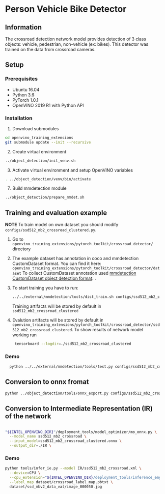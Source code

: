 # Person Vehicle Bike Detector


## Information

The crossroad detection network model provides detection of 3 class objects: vehicle, pedestrian, non-vehicle (ex: bikes). This detector was trained on the data from crossroad cameras.


## Setup

### Prerequisites

* Ubuntu 16.04
* Python 3.6
* PyTorch 1.0.1
* OpenVINO 2019 R1 with Python API

### Installation

1. Download submodules
```bash
cd openvino_training_extensions
git submodule update --init --recursive
```

2. Create virtual environment
```bash
../object_detection/init_venv.sh
```

3. Activate virtual environment and setup OpenVINO variables
```bash
. ../object_detection/venv/bin/activate
```

7. Build mmdetection module
```bash
../object_detection/prepare_mmdet.sh
```

## Training and evaluation example

**NOTE** To train model on own dataset you should modify `configs/ssd512_mb2_crossroad_clustered.py`.

1. Go to `openvino_training_extensions/pytorch_toolkit/crossroad_detector/` directory

2. The example dataset has annotation in coco and mmdetection CustomDataset format. You can find it here:
   `openvino_training_extensions/pytorch_toolkit/crossroad_detector/dataset`
   To collect CustomDataset annotation used [mmdetection CustomDataset object detection format](https://github.com/open-mmlab/mmdetection/blob/master/GETTING_STARTED.md#use-my-own-datasets). .

3. To start training you have to run:
   ```bash
   ../../external/mmdetection/tools/dist_train.sh configs/ssd512_mb2_crossroad_clustered.py 1    
   ```
   Training artifacts will be stored by default in `ssd512_mb2_crossroad_clustered`

5. Evalution artifacts will be stored by default in `openvino_training_extensions/pytorch_toolkit/crossroad_detector/ssd512_mb2_crossroad_clustered`.
To show results of network model working run
   ```bash
    tensorboard --logdir=./ssd512_mb2_crossroad_clustered
   ``` 

### Demo

```Bash
  python ../../external/mmdetection/tools/test.py configs/ssd512_mb2_crossroad_clustered.py ssd512_mb2_crossroad_clustered/epoch_5.pth --show
```

## Conversion to onnx fromat

```bash
python ../object_detection/tools/onnx_export.py configs/ssd512_mb2_crossroad_clustered.py ssd512_mb2_crossroad_clustered/epoch_5.pth ssd512_mb2_crossroad_clustered.onnx
```

## Conversion to Intermediate Representation (IR) of the network

```bash

"${INTEL_OPENVINO_DIR}"/deployment_tools/model_optimizer/mo_onnx.py \
  --model_name ssd512_mb2_crossroad \
  --input_model=ssd512_mb2_crossroad_clustered.onnx \
  --output_dir=./IR \  
```

### Demo

```Bash
python tools/infer_ie.py --model IR/ssd512_mb2_crossroad.xml \
  --device=CPU \
  --cpu_extension="${INTEL_OPENVINO_DIR}/deployment_tools/inference_engine/lib/intel64/libcpu_extension_avx2.so" \
  --label_map dataset/crossroad_label_map.pbtxt \
  dataset/ssd_mbv2_data_val/image_000050.jpg
```

